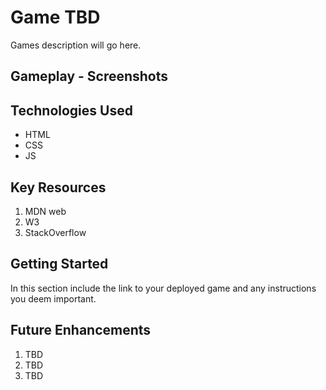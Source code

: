 # Game TBD

Games description will go here.

## Gameplay - Screenshots

## Technologies Used

*  HTML
*  CSS
*  JS

## Key Resources

1. MDN web
2. W3
3. StackOverflow

## Getting Started

In this section include the link to your deployed game and any instructions you deem important.

## Future Enhancements

1. TBD
2. TBD
3. TBD

